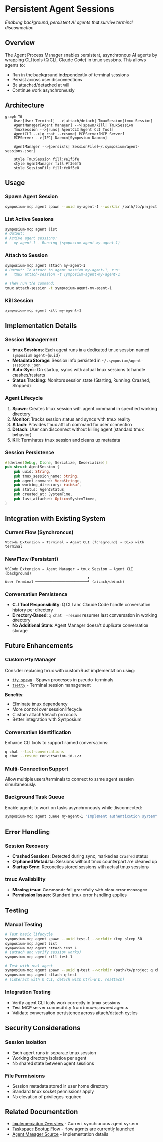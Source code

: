 # Persistent Agent Sessions

*Enabling background, persistent AI agents that survive terminal disconnection*

## Overview

The Agent Process Manager enables persistent, asynchronous AI agents by wrapping CLI tools (Q CLI, Claude Code) in tmux sessions. This allows agents to:

- Run in the background independently of terminal sessions
- Persist across user disconnections
- Be attached/detached at will
- Continue work asynchronously

## Architecture

```mermaid
graph TB
    User[User Terminal] -->|attach/detach| TmuxSession[tmux Session]
    AgentManager[Agent Manager] -->|spawn/kill| TmuxSession
    TmuxSession -->|runs| AgentCLI[Agent CLI Tool]
    AgentCLI -->|q chat --resume| MCPServer[MCP Server]
    MCPServer -->|IPC| Daemon[Symposium Daemon]
    
    AgentManager -->|persists| SessionFile[~/.symposium/agent-sessions.json]
    
    style TmuxSession fill:#e1f5fe
    style AgentManager fill:#f3e5f5
    style SessionFile fill:#e8f5e8
```

## Usage

### Spawn Agent Session
```bash
symposium-mcp agent spawn --uuid my-agent-1 --workdir /path/to/project q chat --resume
```

### List Active Sessions
```bash
symposium-mcp agent list
# Output:
# Active agent sessions:
#   my-agent-1 - Running (symposium-agent-my-agent-1)
```

### Attach to Session
```bash
symposium-mcp agent attach my-agent-1
# Output: To attach to agent session my-agent-1, run:
#   tmux attach-session -t symposium-agent-my-agent-1

# Then run the command:
tmux attach-session -t symposium-agent-my-agent-1
```

### Kill Session
```bash
symposium-mcp agent kill my-agent-1
```

## Implementation Details

### Session Management
- **tmux Sessions**: Each agent runs in a dedicated tmux session named `symposium-agent-{uuid}`
- **Metadata Storage**: Session info persisted in `~/.symposium/agent-sessions.json`
- **Auto-Sync**: On startup, syncs with actual tmux sessions to handle crashes/restarts
- **Status Tracking**: Monitors session state (Starting, Running, Crashed, Stopped)

### Agent Lifecycle
1. **Spawn**: Creates tmux session with agent command in specified working directory
2. **Monitor**: Tracks session status and syncs with tmux reality
3. **Attach**: Provides tmux attach command for user connection
4. **Detach**: User can disconnect without killing agent (standard tmux behavior)
5. **Kill**: Terminates tmux session and cleans up metadata

### Session Persistence
```rust
#[derive(Debug, Clone, Serialize, Deserialize)]
pub struct AgentSession {
    pub uuid: String,
    pub tmux_session_name: String,
    pub agent_command: Vec<String>,
    pub working_directory: PathBuf,
    pub status: AgentStatus,
    pub created_at: SystemTime,
    pub last_attached: Option<SystemTime>,
}
```

## Integration with Existing System

### Current Flow (Synchronous)
```
VSCode Extension → Terminal → Agent CLI (foreground) → Dies with terminal
```

### New Flow (Persistent)
```
VSCode Extension → Agent Manager → tmux Session → Agent CLI (background)
                                      ↑
User Terminal ────────────────────────┘ (attach/detach)
```

### Conversation Persistence
- **CLI Tool Responsibility**: Q CLI and Claude Code handle conversation history per directory
- **Directory-Based**: `q chat --resume` resumes last conversation in working directory
- **No Additional State**: Agent Manager doesn't duplicate conversation storage

## Future Enhancements

### Custom Pty Manager
Consider replacing tmux with custom Rust implementation using:
- [`tty_spawn`](https://crates.io/crates/tty_spawn) - Spawn processes in pseudo-terminals
- [`teetty`](https://github.com/mitsuhiko/teetty) - Terminal session management

**Benefits**:
- Eliminate tmux dependency
- More control over session lifecycle
- Custom attach/detach protocols
- Better integration with Symposium

### Conversation Identification
Enhance CLI tools to support named conversations:
```bash
q chat --list-conversations
q chat --resume conversation-id-123
```

### Multi-Connection Support
Allow multiple users/terminals to connect to same agent session simultaneously.

### Background Task Queue
Enable agents to work on tasks asynchronously while disconnected:
```bash
symposium-mcp agent queue my-agent-1 "Implement authentication system"
```

## Error Handling

### Session Recovery
- **Crashed Sessions**: Detected during sync, marked as `Crashed` status
- **Orphaned Metadata**: Sessions without tmux counterpart are cleaned up
- **Startup Sync**: Reconciles stored sessions with actual tmux sessions

### tmux Availability
- **Missing tmux**: Commands fail gracefully with clear error messages
- **Permission Issues**: Standard tmux error handling applies

## Testing

### Manual Testing
```bash
# Test basic lifecycle
symposium-mcp agent spawn --uuid test-1 --workdir /tmp sleep 30
symposium-mcp agent list
symposium-mcp agent attach test-1
# (attach and verify session works)
symposium-mcp agent kill test-1

# Test with real agent
symposium-mcp agent spawn --uuid q-test --workdir /path/to/project q chat
symposium-mcp agent attach q-test
# (interact with Q CLI, detach with Ctrl-B D, reattach)
```

### Integration Testing
- Verify agent CLI tools work correctly in tmux sessions
- Test MCP server connectivity from tmux-spawned agents
- Validate conversation persistence across attach/detach cycles

## Security Considerations

### Session Isolation
- Each agent runs in separate tmux session
- Working directory isolation per agent
- No shared state between agent sessions

### File Permissions
- Session metadata stored in user home directory
- Standard tmux socket permissions apply
- No elevation of privileges required

## Related Documentation

- [Implementation Overview](./implementation-overview.md) - Current synchronous agent system
- [Taskspace Bootup Flow](../work-in-progress/mvp/taskspace-bootup-flow.md) - How agents are currently launched
- [Agent Manager Source](../../mcp-server/src/agent_manager.rs) - Implementation details
